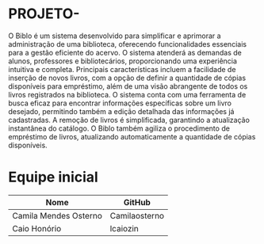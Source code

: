 # PROJETO-

O Biblo é um sistema desenvolvido para simplificar e aprimorar a administração de uma biblioteca, oferecendo funcionalidades essenciais para a gestão eficiente do acervo. O sistema atenderá as demandas de alunos, professores e bibliotecários, proporcionando uma experiência intuitiva e completa. Principais características incluem a facilidade de inserção de novos livros, com a opção de definir a quantidade de cópias disponíveis para empréstimo, além de uma visão abrangente de todos os livros registrados na biblioteca. O sistema conta com uma ferramenta de busca eficaz para encontrar informações específicas sobre um livro desejado, permitindo também a edição detalhada das informações já cadastradas. A remoção de livros é simplificada, garantindo a atualização instantânea do catálogo. O Biblo também agiliza o procedimento de empréstimo de livros, atualizando automaticamente a quantidade de cópias disponíveis.  

# Equipe inicial
| Nome          | GitHub        | 
| ------------- | ------------- |
| Camila Mendes Osterno  | Camilaosterno  |
| Caio Honório  | lcaiozin  |
